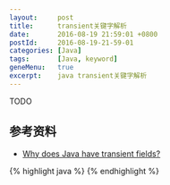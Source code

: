 ```yaml
---
layout:     post
title:      transient关键字解析
date:       2016-08-19 21:59:01 +0800
postId:     2016-08-19-21-59-01
categories: [Java]
tags:       [Java, keyword]
geneMenu:   true
excerpt:    java transient关键字解析
---
```


TODO

## 参考资料

* [Why does Java have transient fields?](http://stackoverflow.com/questions/910374/why-does-java-have-transient-fields)

{% highlight java %}
{% endhighlight %}
